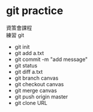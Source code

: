 # git practice

資策會課程   
練習 git

- git init   
- git add a.txt   
- git commit -m "add message"   
- git status   
- git diff a.txt   
- git branch canvas   
- git checkout canvas   
- git merge canvas   
- git push origin master   
- git clone URL   

